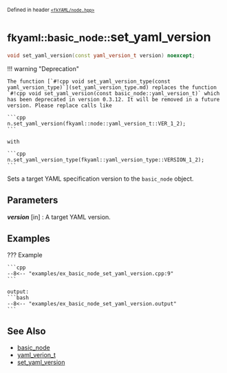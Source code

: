 <small>Defined in header [`<fkYAML/node.hpp>`](https://github.com/fktn-k/fkYAML/blob/develop/include/fkYAML/node.hpp)</small>

# <small>fkyaml::basic_node::</small>set_yaml_version

```cpp
void set_yaml_version(const yaml_version_t version) noexcept;
```

!!! warning "Deprecation"

    The function [`#!cpp void set_yaml_version_type(const yaml_version_type)`](set_yaml_version_type.md) replaces the function `#!cpp void set_yaml_version(const basic_node::yaml_version_t)` which has been deprecated in version 0.3.12. It will be removed in a future version. Please replace calls like  
    
    ```cpp
    n.set_yaml_version(fkyaml::node::yaml_version_t::VER_1_2);
    ```
    
    with  
    
    ```cpp
    n.set_yaml_version_type(fkyaml::yaml_version_type::VERSION_1_2);
    ```

Sets a target YAML specification version to the `basic_node` object.  

## **Parameters**

***version*** [in]
:   A target YAML version.

## **Examples**

??? Example

    ```cpp
    --8<-- "examples/ex_basic_node_set_yaml_version.cpp:9"
    ```

    output:
    ```bash
    --8<-- "examples/ex_basic_node_set_yaml_version.output"
    ```

## **See Also**

* [basic_node](index.md)
* [yaml_verion_t](yaml_version_t.md)
* [set_yaml_version](set_yaml_version.md)
